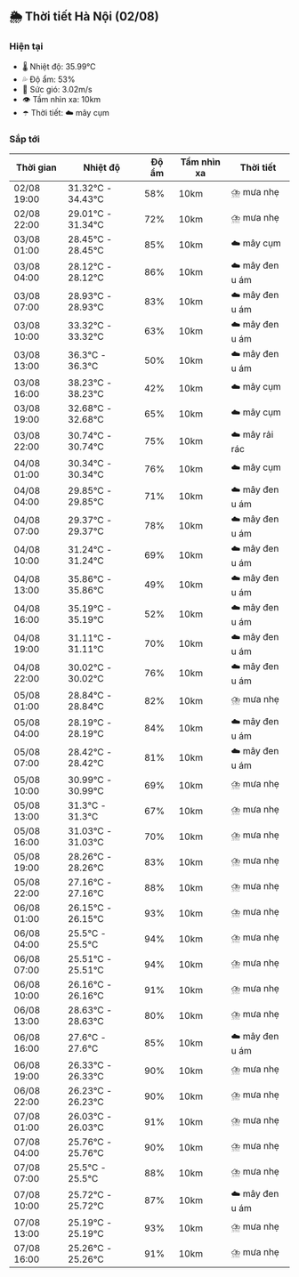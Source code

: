 ## 🌦️ Thời tiết Hà Nội (02/08)

### Hiện tại

- 🌡️ Nhiệt độ: 35.99℃
- 💦 Độ ẩm: 53%
- 💨 Sức gió: 3.02m/s
- 👁️ Tầm nhìn xa: 10km
- ☂️ Thời tiết: ☁️ mây cụm

### Sắp tới

| Thời gian | Nhiệt độ | Độ ẩm | Tầm nhìn xa | Thời tiết |
| --- | --- | --- | --- | --- |
| 02/08 19:00 | 31.32℃ - 34.43℃ | 58% | 10km | ⛈️ mưa nhẹ |
| 02/08 22:00 | 29.01℃ - 31.34℃ | 72% | 10km | ⛈️ mưa nhẹ |
| 03/08 01:00 | 28.45℃ - 28.45℃ | 85% | 10km | ☁️ mây cụm |
| 03/08 04:00 | 28.12℃ - 28.12℃ | 86% | 10km | ☁️ mây đen u ám |
| 03/08 07:00 | 28.93℃ - 28.93℃ | 83% | 10km | ☁️ mây đen u ám |
| 03/08 10:00 | 33.32℃ - 33.32℃ | 63% | 10km | ☁️ mây đen u ám |
| 03/08 13:00 | 36.3℃ - 36.3℃ | 50% | 10km | ☁️ mây đen u ám |
| 03/08 16:00 | 38.23℃ - 38.23℃ | 42% | 10km | ☁️ mây cụm |
| 03/08 19:00 | 32.68℃ - 32.68℃ | 65% | 10km | ☁️ mây cụm |
| 03/08 22:00 | 30.74℃ - 30.74℃ | 75% | 10km | ☁️ mây rải rác |
| 04/08 01:00 | 30.34℃ - 30.34℃ | 76% | 10km | ☁️ mây cụm |
| 04/08 04:00 | 29.85℃ - 29.85℃ | 71% | 10km | ☁️ mây đen u ám |
| 04/08 07:00 | 29.37℃ - 29.37℃ | 78% | 10km | ☁️ mây đen u ám |
| 04/08 10:00 | 31.24℃ - 31.24℃ | 69% | 10km | ☁️ mây đen u ám |
| 04/08 13:00 | 35.86℃ - 35.86℃ | 49% | 10km | ☁️ mây đen u ám |
| 04/08 16:00 | 35.19℃ - 35.19℃ | 52% | 10km | ☁️ mây đen u ám |
| 04/08 19:00 | 31.11℃ - 31.11℃ | 70% | 10km | ☁️ mây đen u ám |
| 04/08 22:00 | 30.02℃ - 30.02℃ | 76% | 10km | ☁️ mây đen u ám |
| 05/08 01:00 | 28.84℃ - 28.84℃ | 82% | 10km | ⛈️ mưa nhẹ |
| 05/08 04:00 | 28.19℃ - 28.19℃ | 84% | 10km | ☁️ mây đen u ám |
| 05/08 07:00 | 28.42℃ - 28.42℃ | 81% | 10km | ☁️ mây đen u ám |
| 05/08 10:00 | 30.99℃ - 30.99℃ | 69% | 10km | ⛈️ mưa nhẹ |
| 05/08 13:00 | 31.3℃ - 31.3℃ | 67% | 10km | ⛈️ mưa nhẹ |
| 05/08 16:00 | 31.03℃ - 31.03℃ | 70% | 10km | ⛈️ mưa nhẹ |
| 05/08 19:00 | 28.26℃ - 28.26℃ | 83% | 10km | ⛈️ mưa nhẹ |
| 05/08 22:00 | 27.16℃ - 27.16℃ | 88% | 10km | ⛈️ mưa nhẹ |
| 06/08 01:00 | 26.15℃ - 26.15℃ | 93% | 10km | ⛈️ mưa nhẹ |
| 06/08 04:00 | 25.5℃ - 25.5℃ | 94% | 10km | ⛈️ mưa nhẹ |
| 06/08 07:00 | 25.51℃ - 25.51℃ | 94% | 10km | ⛈️ mưa nhẹ |
| 06/08 10:00 | 26.16℃ - 26.16℃ | 91% | 10km | ⛈️ mưa nhẹ |
| 06/08 13:00 | 28.63℃ - 28.63℃ | 80% | 10km | ⛈️ mưa nhẹ |
| 06/08 16:00 | 27.6℃ - 27.6℃ | 85% | 10km | ☁️ mây đen u ám |
| 06/08 19:00 | 26.33℃ - 26.33℃ | 90% | 10km | ⛈️ mưa nhẹ |
| 06/08 22:00 | 26.23℃ - 26.23℃ | 90% | 10km | ⛈️ mưa nhẹ |
| 07/08 01:00 | 26.03℃ - 26.03℃ | 91% | 10km | ⛈️ mưa nhẹ |
| 07/08 04:00 | 25.76℃ - 25.76℃ | 90% | 10km | ⛈️ mưa nhẹ |
| 07/08 07:00 | 25.5℃ - 25.5℃ | 88% | 10km | ⛈️ mưa nhẹ |
| 07/08 10:00 | 25.72℃ - 25.72℃ | 87% | 10km | ☁️ mây đen u ám |
| 07/08 13:00 | 25.19℃ - 25.19℃ | 93% | 10km | ⛈️ mưa nhẹ |
| 07/08 16:00 | 25.26℃ - 25.26℃ | 91% | 10km | ⛈️ mưa nhẹ |
